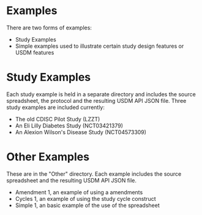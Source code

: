 # Examples

There are two forms of examples:

- Study Examples
- Simple examples used to illustrate certain study design features or USDM features

# Study Examples

Each study example is held in a separate directory and includes the source spreadsheet, the protocol and the resulting USDM API JSON file. Three study examples are included currently:

- The old CDISC Pilot Study (LZZT)
- An Eli Lilly Diabetes Study (NCT03421379)
- An Alexion Wilson's Disease Study (NCT04573309)

# Other Examples

These are in the "Other" directory. Each example includes the source spreadsheet and the resulting USDM API JSON file. 

- Amendment 1, an example of using a amendments
- Cycles 1, an example of using the study cycle construct
- Simple 1, an basic example of the use of the spreadsheet
